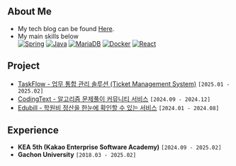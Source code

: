 ## About Me

- My tech blog can be found [Here](https://blog.naver.com/atom8426).
- My main skills below  
  [![Spring](https://img.shields.io/badge/Spring-6DB33F?style=flat-square&logo=Spring&logoColor=white)](https://spring.io/projects/spring-boot)
  [![Java](https://img.shields.io/badge/Java-008FC7?style=flat-square&logo=Java&logoColor=white)](https://docs.oracle.com/en/java/javase/17/docs/api/index.html)
  [![MariaDB](https://img.shields.io/badge/MariaDB-003545?style=flat-square&logo=MariaDB&logoColor=white)](https://mariadb.org/documentation/)
  [![Docker](https://img.shields.io/badge/Docker-2496ED?style=flat-square&logo=Docker&logoColor=white)](https://docs.docker.com/build-cloud/)
  [![React](https://img.shields.io/badge/Javascript-grey?style=flat-square&logo=javascript)](https://developer.mozilla.org/ko/docs/Web/API/Document/)



## Project

- [TaskFlow - 업무 통합 관리 솔루션 (Ticket Management System)](https://github.com/TaskFlow-CLAP) `[2025.01 - 2025.02]`
- [CodingText - 알고리즘 문제풀이 커뮤니티 서비스](https://github.com/Xeat-KEA/CodingText-FrontEnd) `[2024.09 - 2024.12]`
- [Edubill - 학원비 정산을 한눈에 확인할 수 있는 서비스](https://github.com/EduBill/edubill-api) `[2024.01 - 2024.08]`


## Experience

- **KEA 5th (Kakao Enterprise Software Academy)** `[2024.09 - 2025.02]`
- **Gachon University** `[2018.03 - 2025.02]`

<!--
## Algorithm

[![BOJ Profile](http://mazandi.herokuapp.com/api?handle=atom8426&theme=warm)](https://solved.ac/profile/atom8426)
-->
